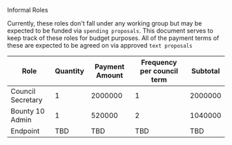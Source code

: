 Informal Roles

Currently, these roles don't fall under any working group but may be expected to be funded via `spending proposals`. This document serves to keep track of these roles for budget purposes. All of the payment terms of these are expected to be agreed on via approved `text proposals`

| Role              | Quantity | Payment Amount | Frequency per council term | Subtotal |
|-------------------|----------|----------------|----------------------------|----------|
| Council Secretary | 1        | 2000000        | 1                          | 2000000  |
| Bounty 10 Admin   | 1        | 520000         | 2                          | 1040000  |
| Endpoint          | TBD      | TBD            | TBD                        | TBD      |